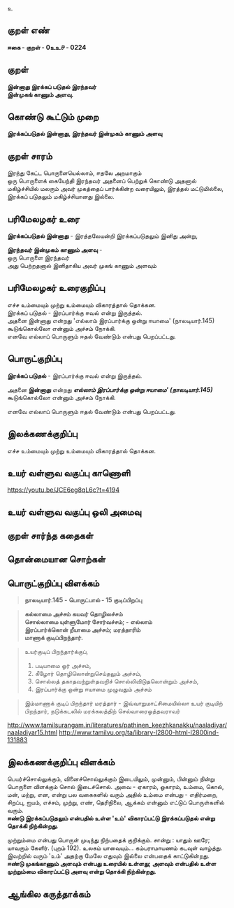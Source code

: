 உ

## குறள் எண் 

**ஈகை - குறள் - 0உஉ௪ - 0224**  

## குறள் 

**இன்னாது இரக்கப் படுதல் இரந்தவர்  
இன்முகங் காணும் அளவு.** 

## கொண்டு கூட்டும் முறை

**இரக்கப்படுதல் இன்னாது, இரந்தவர் இன்முகம் காணும் அளவு**

## குறள் சாரம் 

இரந்து கேட்ட பொருளையெல்லாம், ஈதலே அறமாகும்   
ஒரு பொருளைக் கையேந்தி இரந்தவர் அதனைப் பெற்றுக் கொண்டு அதனால் மகிழ்ச்சியில் மலரும் அவர் முகத்தைப் பார்க்கின்ற வரையிலும், இரத்தல் மட்டுமில்லை, இரக்கப் படுதலும் மகிழ்ச்சியானது இல்லை.

## பரிமேலழகர் உரை

**இரக்கப்படுதல் இன்னாது** - இரத்தலேயன்றி இரக்கப்படுதலும் இனிது அன்று,  

**இரந்தவர் இன்முகம் காணும் அளவு** -  
ஒரு பொருளை இரந்தவர்  
அது பெற்றதனால் இனிதாகிய அவர் முகங் காணும் அளவும்   

## பரிமேலழகர் உரைகுறிப்பு   

எச்ச உம்மையும் முற்று உம்மையும் விகாரத்தால் தொக்கன.  
இரக்கப் படுதல் - இரப்பார்க்கு ஈவல் என்று இருத்தல்.  
அதனை இன்னாது என்றது 'எல்லாம் இரப்பார்க்கு ஒன்று ஈயாமை' (நாலடியார்.145) கூடுங்கொல்லோ என்னும் அச்சம் நோக்கி.  
எனவே எல்லாப் பொருளும் ஈதல் வேண்டும் என்பது பெறப்பட்டது.  

## பொருட்குறிப்பு 

**இரக்கப் படுதல்** - இரப்பார்க்கு ஈவல் என்று இருத்தல்.  

அதனை **இன்னாது** என்றது _**எல்லாம் இரப்பார்க்கு ஒன்று ஈயாமை' (நாலடியார்.145)**_ கூடுங்கொல்லோ என்னும் அச்சம் நோக்கி.  

எனவே எல்லாப் பொருளும் ஈதல் வேண்டும் என்பது பெறப்பட்டது.  

## இலக்கணக்குறிப்பு  

எச்ச உம்மையும் முற்று உம்மையும் விகாரத்தால் தொக்கன.   

## உயர் வள்ளுவ வகுப்பு காணொளி

https://youtu.be/JCE6eg8qL6c?t=4194

## உயர் வள்ளுவ வகுப்பு ஒலி அமைவு 

 
## குறள் சார்ந்த கதைகள் 


## தொன்மையான சொற்கள்


## பொருட்குறிப்பு விளக்கம்

>**நாலடியார்.145 - பொருட்பால்  - 15 குடிப்பிறப்பு**

>**கல்லாமை அச்சம் கயவர் தொழிலச்சம்  
>சொல்லாமை யுள்ளுமோர் சோர்வச்சம்; - எல்லாம்  
>இரப்பார்க்கொன் றீயாமை அச்சம்; மரத்தாரிம்  
>மாணாக் குடிப்பிறந்தார்.** 

>உயர்குடிப் பிறந்தார்க்குப்,  
>1.	படியாமை ஓர் அச்சம்,  
>2.	கீழோர் தொழிலொன்றுசெய்தலும் அச்சம்,  
>3.	சொல்லத் தகாதவற்றுள்தவறிச் சொல்லிவிடுதலொன்றும் அச்சம்,  
>4.	இரப்பார்க்கு ஒன்று ஈயாமை முழுவதும் அச்சம்  

>இம்மாணாக் குடிப் பிறந்தார் மரத்தார் - இவ்வாறுமாட்சிமையில்லா உயர் குடியிற் பிறந்தார், நடுக்கடலில் மரக்கலத்திற் செல்வாரைஒத்தவராவர்

http://www.tamilsurangam.in/literatures/pathinen_keezhkanakku/naaladiyar/naaladiyar15.html
http://www.tamilvu.org/ta/library-l2800-html-l2800ind-131883

## இலக்கணக்குறிப்பு விளக்கம்

பெயர்ச்சொல்லுக்கும், வினைச்சொல்லுக்கும் இடையிலும், முன்னும், பின்னும் நின்று பொருளை விளக்கும் சொல் இடைச்சொல்.
அவை - ஏகாரம், ஓகாரம், உம்மை, கொல், மன், மற்று, என, என்று பல வகைகளில் வரும் 
அதில் உம்மை என்பது - எதிர்மறை, சிறப்பு, ஐயம், எச்சம், முற்று, எண், தெரிநிலை, ஆக்கம் என்னும் எட்டுப் பொருள்களில் வரும்.  
**ஈண்டு இரக்கப்படுதலும் என்பதில் உள்ள 'உம்' விகாரப்பட்டு இரக்கப்படுதல் என்று தொக்கி நிற்கின்றது.**   

முற்றும்மை என்பது பொருள் முடிந்து நிற்பதைக் குறிக்கும். சான்று : யாதும் ஊரே; யாவரும் கேளிர். (புறம் 192).  உலகம் யாவையும்... கம்பராமாயணம் கடவுள் வாழ்த்து.  இவற்றில் வரும் 'உம்' அதற்கு மேலே எதுவும் இல்லை என்பதைக் காட்டுகின்றது.    
**ஈண்டு முகங்காணும் அளவும் என்பது உரையில் உள்ளது; அளவும் என்பதில் உள்ள முற்றும்மை விகாரப்பட்டு அளவு என்று தொக்கி நிற்கின்றது.**

## ஆங்கில கருத்தாக்கம் 


